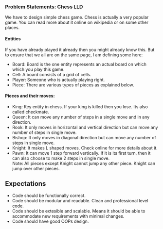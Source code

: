 ### Problem Statements: Chess LLD

We have to design simple chess game. Chess is actually a very popular game. You can read more about it online on
wikipedia or on some other places.

#### Entities

If you have already played it already then you might already know this. But to ensure that we all are on the same page,
I am defining some here:

* Board: Board is the one entity represents an actual board on which which you play this game.
* Cell: A board consists of a grid of cells.
* Player: Someone who is actually playing right.
* Piece: There are various types of pieces as explained below.

#### Pieces and their moves:

* King: Key entity in chess. If your king is killed then you lose. Its also called checkmate.
* Queen: It can move any number of steps in a single move and in any direction.
* Rook: It only moves in horizontal and vertical direction but can move any number of steps in single move.
* Bishop: It only moves in diagonal direction but can move any number of steps in single move.
* Knight: It makes L shaped moves. Check online for more details about it.
* Pawn: It can move 1 step forward vertically. If it is its first turn, then it can also choose to make 2 steps in
  single move.  
  Note: All pieces except Knight cannot jump any other piece. Knight can jump over other pieces.

## Expectations

* Code should be functionally correct.
* Code should be modular and readable. Clean and professional level code.
* Code should be extesible and scalable. Means it should be able to accommodate new requirements with minimal changes.
* Code should have good OOPs design.
